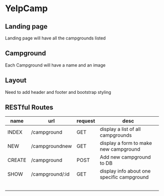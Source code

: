 # YelpCamp

## Landing page

Landing page will have all the campgrounds listed

## Campground

Each Campground will have a name and an image

## Layout

Need to add header and footer and bootstrap styling

## RESTful Routes

|	name	|	url	|	request	|	desc	|
|	-------------	|	-------------	|	-------------	|	-------------	|
|	INDEX	|	/campground	|	GET	|	display a list of all campgrounds	|
|	NEW	|	/campgroundnew	|	GET	|	display a form to make new campground	|
|	CREATE	|	/campground	|	POST	|	Add new campground to DB	|
|	SHOW	|	/campground/:id	|	GET	|	display info about one specific campground	|
|		|		|		|		|
|		|		|		|		|
|		|		|		|		|
|		|		|		|		|
|		|		|		|		|